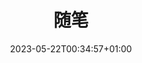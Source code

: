 ---
weight: 300
title: "随笔"
description: ""
icon: "folder"
icon: "article"
date: "2023-05-22T00:34:57+01:00"
lastmod: "2023-05-22T00:34:57+01:00"
draft: false
categories:
- 笔记
---